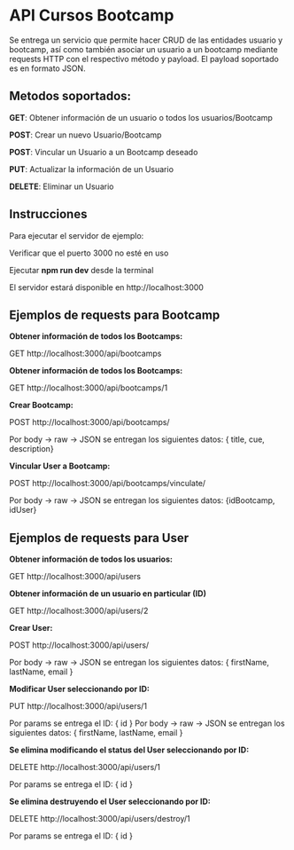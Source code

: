 # API Cursos Bootcamp

Se entrega un servicio que permite hacer CRUD de las entidades usuario y bootcamp, así como también asociar un usuario a un bootcamp mediante requests HTTP con el respectivo método y payload. El payload soportado es en formato JSON.

## Metodos soportados:

<b>GET</b>: Obtener información de un usuario o todos los usuarios/Bootcamp

<b>POST</b>: Crear un nuevo Usuario/Bootcamp

<b>POST</b>: Vincular un Usuario a un Bootcamp deseado

<b>PUT</b>: Actualizar la información de un Usuario

<b>DELETE</b>: Eliminar un Usuario


## Instrucciones

Para ejecutar el servidor de ejemplo:

Verificar que el puerto 3000 no esté en uso

Ejecutar <b>npm run dev</b>  desde la terminal

El servidor estará disponible en http://localhost:3000


## Ejemplos de requests para Bootcamp


<b>Obtener información de todos los Bootcamps:</b>

GET http://localhost:3000/api/bootcamps


<b>Obtener información de todos los Bootcamps:</b>

GET http://localhost:3000/api/bootcamps/1


<b>Crear Bootcamp:</b>

POST http://localhost:3000/api/bootcamps/

Por body -> raw -> JSON se entregan los siguientes datos: { title, cue, description}


<b>Vincular User a Bootcamp:</b>

POST http://localhost:3000/api/bootcamps/vinculate/

Por body -> raw -> JSON se entregan los siguientes datos: {idBootcamp, idUser}


## Ejemplos de requests para User


<b>Obtener información de todos los usuarios:</b>

GET http://localhost:3000/api/users


<b>Obtener información de un usuario en particular (ID)</b>

GET http://localhost:3000/api/users/2


<b>Crear User:</b>

POST http://localhost:3000/api/users/

Por body -> raw -> JSON se entregan los siguientes datos: { firstName, lastName, email }


<b>Modificar User seleccionando por ID:</b>

PUT http://localhost:3000/api/users/1

Por params se entrega el ID: { id }
Por body -> raw -> JSON se entregan los siguientes datos: { firstName, lastName, email }


<b>Se elimina modificando el status del User seleccionando por ID:</b>

DELETE http://localhost:3000/api/users/1

Por params se entrega el ID: { id }


<b>Se elimina destruyendo el User seleccionando por ID:</b>

DELETE http://localhost:3000/api/users/destroy/1

Por params se entrega el ID: { id }
